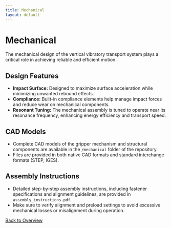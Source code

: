 ```yaml
---
title: Mechanical
layout: default
---
```


# Mechanical

The mechanical design of the vertical vibratory transport system plays a critical role in achieving reliable and efficient motion.

## Design Features
- **Impact Surface:** Designed to maximize surface acceleration while minimizing unwanted rebound effects.
- **Compliance:** Built-in compliance elements help manage impact forces and reduce wear on mechanical components.
- **Resonant Tuning:** The mechanical assembly is tuned to operate near its resonance frequency, enhancing energy efficiency and transport speed.

## CAD Models
- Complete CAD models of the gripper mechanism and structural components are available in the `/mechanical` folder of the repository.
- Files are provided in both native CAD formats and standard interchange formats (STEP, IGES).

## Assembly Instructions
- Detailed step-by-step assembly instructions, including fastener specifications and alignment guidelines, are provided in `assembly_instructions.pdf`.
- Make sure to verify alignment and preload settings to avoid excessive mechanical losses or misalignment during operation.

[Back to Overview](index.md)
